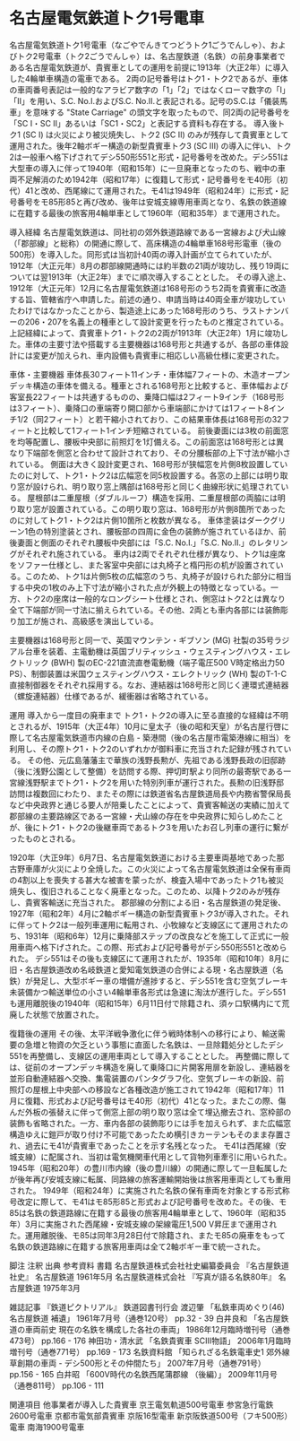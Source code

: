 # 名古屋電気鉄道トク1号電車

名古屋電気鉄道トク1号電車（なごやでんきてつどうトク1ごうでんしゃ）、およびトク2号電車（トク2ごうでんしゃ）は、名古屋鉄道（名鉄）の前身事業者である名古屋電気鉄道が、貴賓車としての運用を前提に1913年（大正2年）に導入した4輪単車構造の電車である。
2両の記号番号はトク1・トク2であるが、車体の車両番号表記は一般的なアラビア数字の「1」「2」ではなくローマ数字の「I」「II」を用い、S.C. No.I.およびS.C. No.II.と表記される。記号のS.C.は「儀装馬車」を意味する "State Carriage" の頭文字を取ったもので、同2両の記号番号を「SC I・SC II」あるいは「SC1・SC2」と表記する資料も存在する。
導入後トク1 (SC I) は火災により被災焼失し、トク2 (SC II) のみが残存して貴賓車として運用された。後年2軸ボギー構造の新型貴賓車トク3 (SC III) の導入に伴い、トク2は一般車へ格下げされてデシ550形551と形式・記号番号を改めた。デシ551は大型車の導入に伴って1940年（昭和15年）に一旦廃車となったのち、戦中の車両不足解消のため1942年（昭和17年）に復籍して形式・記号番号をモ40形（初代）41と改め、西尾線にて運用された。モ41は1949年（昭和24年）に形式・記号番号をモ85形85と再び改め、後年は安城支線専用車両となり、名鉄の鉄道線に在籍する最後の旅客用4輪単車として1960年（昭和35年）まで運用された。

導入経緯
名古屋電気鉄道は、同社初の郊外鉄道路線である一宮線および犬山線（「郡部線」と総称）の開通に際して、高床構造の4輪単車168号形電車（後の500形）を導入した。同形式は当初計40両の導入計画が立てられていたが、1912年（大正元年）8月の郡部線開通時には約半数の21両が竣功し、残り19両については翌1913年（大正2年）までに順次導入することとした。
その導入途上、1912年（大正元年）12月に名古屋電気鉄道は168号形のうち2両を貴賓車に改造する旨、管轄省庁へ申請した。前述の通り、申請当時は40両全車が竣功していたわけではなかったことから、製造途上にあった168号形のうち、ラストナンバーの206・207を名義上の種車として設計変更を行ったものと推定されている。
上記経緯によって、貴賓車トク1・トク2の2両が1913年（大正2年）1月に竣功した。車体の主要寸法や搭載する主要機器は168号形と共通するが、各部の車体設計には変更が加えられ、車内設備も貴賓車に相応しい高級仕様に変更された。

車体・主要機器
車体長30フィート11インチ・車体幅7フィートの、木造オープンデッキ構造の車体を備える。種車とされる168号形と比較すると、車体幅および客室長22フィートは共通するものの、乗降口幅は2フィート9インチ（168号形は3フィート）、乗降口の車端寄り開口部から車端部にかけては1フィート8インチ1/2（同2フィート）と若干縮小されており、この結果車体長は168号形の32フィートと比較して1フィート1インチ短縮されている。
前後妻面には3枚の前面窓を均等配置し、腰板中央部に前照灯を1灯備える。この前面窓は168号形とは異なり下端部を側窓と合わせて設計されており、その分腰板部の上下寸法が縮小されている。
側面は大きく設計変更され、168号形が狭幅窓を片側8枚設置していたのに対して、トク1・トク2は広幅窓を同5枚設置する。各窓の上部には明り取り窓が設けられ、明り取り窓上隅部は168号形と同じく曲線形状に処理されている。
屋根部は二重屋根（ダブルルーフ）構造を採用、二重屋根部の両脇には明り取り窓が設置されている。この明り取り窓は、168号形が片側8箇所であったのに対してトク1・トク2は片側10箇所と枚数が異なる。
車体塗装はダークグリーン1色の特別塗装とされ、腰板部の四周に金色の装飾が施されているほか、前後妻面と側面のそれぞれ腰板中央部には「S.C. No.I.」「S.C. No.II.」のレタリングがそれぞれ施されている。
車内は2両でそれぞれ仕様が異なり、トク1は座席をソファー仕様とし、また客室中央部には丸椅子と楕円形の机が設置されている。このため、トク1は片側5枚の広幅窓のうち、丸椅子が設けられた部分に相当する中央の1枚のみ上下寸法が縮小された点が外観上の特徴となっている。一方、トク2の座席は一般的なロングシート仕様とされ、側窓はトク2とは異なり全て下端部が同一寸法に揃えられている。その他、2両とも車内各部には装飾彫り加工が施され、高級感を演出している。

主要機器は168号形と同一で、英国マウンテン・ギブソン (MG) 社製の35号ラジアル台車を装着、主電動機は英国ブリティッシュ・ウェスティングハウス・エレクトリック (BWH) 製のEC-221直流直巻電動機（端子電圧500 V時定格出力50 PS）、制御装置は米国ウェスティングハウス・エレクトリック (WH) 製のT-1-C直接制御器をそれぞれ採用する。なお、連結器は168号形と同じく連環式連結器（螺旋連結器）仕様であるが、緩衝器は省略されている。

運用
導入から一度目の廃車まで
トク1・トク2の導入に至る直接的な経緯は不明とされるが、1915年（大正4年）10月に皇太子（後の昭和天皇）が名古屋行啓に際して名古屋電気鉄道市内線の白島 - 築港間（後の名古屋市電築港線に相当）を利用し、その際トク1・トク2のいずれかが御料車に充当された記録が残されている。
その他、元広島藩藩主で華族の浅野長勲が、先祖である浅野長政の旧邸跡（後に浅野公園として整備）を訪問する際、押切町駅より同所の最寄駅である一宮線浅野駅までトク1・トク2を用いた特別列車が運行された。長勲の旧浅野邸訪問は複数回にわたり、またその際には鉄道省名古屋鉄道局長や内務省警保局長など中央政界と通じる要人が陪乗したことによって、貴賓客輸送の実績に加えて郡部線の主要路線区である一宮線・犬山線の存在を中央政界に知らしめたことが、後にトク1・トク2の後継車両であるトク3を用いたお召し列車の運行に繋がったものとされる。

1920年（大正9年）6月7日、名古屋電気鉄道における主要車両基地であった那古野車庫が火災により全焼した。この火災によって名古屋電気鉄道は全保有車両の4割以上を喪失する甚大な被害を蒙ったが、検査入場中であったトク1も被災焼失し、復旧されることなく廃車となった。このため、以降トク2のみが残存し、貴賓客輸送に充当された。
郡部線の分割による旧・名古屋鉄道の発足後、1927年（昭和2年）4月に2軸ボギー構造の新型貴賓車トク3が導入された。それに伴ってトク2は一般列車運用に転用され、小牧線など支線区にて運用されたのち、1931年（昭和6年）12月に乗降部ステップの改良などを施工して正式に一般用車両へ格下げされた。この際、形式および記号番号がデシ550形551と改められた。
デシ551はその後も支線区にて運用されたが、1935年（昭和10年）8月に旧・名古屋鉄道改め名岐鉄道と愛知電気鉄道の合併による現・名古屋鉄道（名鉄）が発足し、大型ボギー車の増備が進捗すると、デシ551を含む空気ブレーキ未装備かつ輸送単位の小さい4輪単車各形式は急速に淘汰が進行した。デシ551も運用離脱後の1940年（昭和15年）6月11日付で除籍され、須ヶ口駅構内にて荒廃した状態で放置された。

復籍後の運用
その後、太平洋戦争激化に伴う戦時体制への移行により、輸送需要の急増と物資の欠乏という事態に直面した名鉄は、一旦除籍処分としたデシ551を再整備し、支線区の運用車両として導入することとした。
再整備に際しては、従前のオープンデッキ構造を廃して乗降口に片開客用扉を新設し、連結器を並形自動連結器へ交換、集電装置のパンタグラフ化、空気ブレーキの新設、前照灯の屋根上中央部への移設など各種改造が施工されて1942年（昭和17年）11月に復籍、形式および記号番号はモ40形（初代）41となった。またこの際、傷んだ外板の張替えに伴って側窓上部の明り取り窓は全て埋込撤去され、窓枠部の装飾も省略された。一方、車内各部の装飾彫りには手を加えられず、また広幅窓構造ゆえに鎧戸が取り付け不可能であったため横引きカーテンもそのまま存置され、過去にモ41が貴賓車であったことを示す名残となった。
モ41は西尾線（安城支線）に配属され、当初は電気機関車代用として貨物列車牽引に用いられた。1945年（昭和20年）の豊川市内線（後の豊川線）の開通に際して一旦転属したが後年再び安城支線に転属、同路線の旅客運輸開始後は旅客用車両としても重用された。
1949年（昭和24年）に実施された名鉄の保有車両を対象とする形式称号改定に際して、モ41はモ85形85と形式および記号番号を改めた。その後、モ85は名鉄の鉄道路線に在籍する最後の旅客用4輪単車として、1960年（昭和35年）3月に実施された西尾線・安城支線の架線電圧1,500 V昇圧まで運用された。運用離脱後、モ85は同年3月28日付で除籍され、またモ85の廃車をもって名鉄の鉄道路線に在籍する旅客用車両は全て2軸ボギー車で統一された。

脚注
注釈
出典
参考資料
書籍
名古屋鉄道株式会社社史編纂委員会 『名古屋鉄道社史』 名古屋鉄道 1961年5月
名古屋鉄道株式会社 『写真が語る名鉄80年』 名古屋鉄道 1975年3月

雑誌記事
『鉄道ピクトリアル』 鉄道図書刊行会
渡辺肇 「私鉄車両めぐり(46) 名古屋鉄道 補遺」 1961年7月号（通巻120号） pp.32 - 39
白井良和 「名古屋鉄道の車両前史 現在の名鉄を構成した各社の車両」 1986年12月臨時増刊号（通巻473号） pp.166 - 176
神田功・清水武 「名鉄貴賓車 SCIII物語」 2006年1月臨時増刊号（通巻771号） pp.169 - 173
名鉄資料館 「知られざる名鉄電車史1 郊外線草創期の車両 - デシ500形とその仲間たち」 2007年7月号（通巻791号） pp.156 - 165
白井昭 「600V時代の名鉄西尾蒲郡線 （後編）」 2009年11月号（通巻811号） pp.106 - 111

関連項目
他事業者が導入した貴賓車
京王電気軌道500号電車
参宮急行電鉄2600号電車
京都市電気部貴賓車
京阪16型電車
新京阪鉄道500号（フキ500形）電車
南海1900号電車